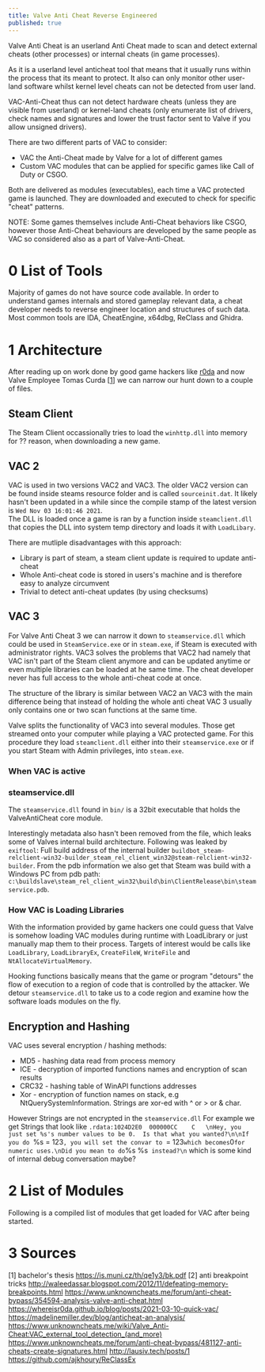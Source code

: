 ```yaml
---
title: Valve Anti Cheat Reverse Engineered 
published: true
---
```


Valve Anti Cheat is an userland Anti Cheat made to scan and detect external cheats (other processes) or internal cheats (in game processes). 

As it is a userland level anticheat tool that means that it usually runs within the process that its meant to protect. It also can only monitor other user-land software whilst kernel level cheats can not be detected from user land. 

VAC-Anti-Cheat thus can not detect hardware cheats (unless they are visible from userland) or kernel-land cheats (only enumerate list of drivers, check names and signatures and lower the trust factor sent to Valve if you allow unsigned drivers).

There are two different parts of VAC to consider:

- VAC the Anti-Cheat made by Valve for a lot of different games
- Custom VAC modules that can be applied for specific games like Call of Duty or CSGO. 

Both are delivered as modules (executables), each time a VAC protected game is launched. They are downloaded and executed to check for specific "cheat" patterns.

NOTE: Some games themselves include Anti-Cheat behaviors like CSGO, however those Anti-Cheat behaviours are developed by the same people as VAC so considered also as a part of Valve-Anti-Cheat. 

# 0 List of Tools

Majority of games do not have source code available. In order to understand games internals and stored gameplay relevant data, a cheat developer needs to reverse engineer location and structures of such data. Most common tools are IDA, CheatEngine, x64dbg, ReClass and Ghidra. 


# [](#header-1) 1 Architecture

After reading up on work done by good game hackers like [r0da](https://whereisr0da.github.io/blog/posts/2021-03-10-quick-vac/) and now Valve Employee Tomas Curda [[1](https://is.muni.cz/th/qe1y3/bk.pdf)] we can narrow our hunt down to a couple of files.

## Steam Client

The Steam Client occassionally tries to load the `winhttp.dll` into memory for ?? reason, when downloading a new game.

## VAC 2 

VAC is used in two versions VAC2 and VAC3. The older VAC2 version can be found inside steams resource folder and is called `sourceinit.dat`. It likely hasn't been updated in a while since the compile stamp of the latest version is `Wed Nov 03 16:01:46 2021`.   
The DLL is loaded once a game is ran by a function inside `steamclient.dll` that copies the DLL into system temp directory and loads it with `LoadLibary`.

There are mutliple disadvantages with this approach:

- Library is part of steam, a steam client update is required to update anti-cheat
- Whole Anti-cheat code is stored in users's machine and is therefore easy to analyze circumvent
- Trivial to detect anti-cheat updates (by using checksums)


## VAC 3 

For Valve Anti Cheat 3 we can narrow it down to `steamservice.dll` which could be used in `SteamService.exe` or in `steam.exe`, if Steam is executed with administrator rights. VAC3 solves the problems that VAC2 had namely that VAC isn't part of the Steam client anymore and can be updated anytime or even multiple libraries can be loaded at he same time. The cheat developer never has full access to the whole anti-cheat code at once. 

The structure of the library is similar between VAC2 an VAC3 with the main difference being that instead of holding the whole anti cheat VAC 3 usually only contains one or two scan functions at the same time. 

Valve splits the functionality of VAC3 into several modules. Those get streamed onto your computer while playing a VAC protected game. For this procedure they load `steamclient.dll` either into their `steamservice.exe` or if you start Steam with Admin privileges, into `steam.exe`.

### When VAC is active



### [](#header-2)steamservice.dll

The `steamservice.dll` found in `bin/` is a 32bit executable that holds the ValveAntiCheat core module. 

Interestingly metadata also hasn't been removed from the file, which leaks some of Valves internal build architecture. Following was leaked by `exiftool`: Full build address of the internal builder `buildbot_steam-relclient-win32-builder_steam_rel_client_win32@steam-relclient-win32-builder`.
From the pdb information we also get that Steam was build with a Windows PC from pdb path: 
`c:\buildslave\steam_rel_client_win32\build\bin\ClientRelease\bin\steamservice.pdb`. 

### [](#hooking_into_vac)How VAC is Loading Libraries

With the information provided by game hackers one could guess that Valve is somehow loading VAC modules during runtime with LoadLibrary or just manually map them to their process. Targets of interest would be calls like `LoadLibrary`, `LoadLibraryEx`, `CreateFileW`, `WriteFile` and `NtAllocateVirtualMemory`. 

Hooking functions basically means that the game or program "detours" the flow of execution to a region of code that is controlled by the attacker. 
We detour `steamservice.dll` to take us to a code region and examine how the software loads modules on the fly. 

## [](#encryption)Encryption and Hashing

VAC uses several encryption / hashing methods:

- MD5 - hashing data read from process memory
- ICE - decryption of imported functions names and encryption of scan results
- CRC32 - hashing table of WinAPI functions addresses
- Xor - encryption of function names on stack, e.g NtQuerySystemInformation. Strings are xor-ed with ^ or > or & char.

However Strings are not encrypted in the `steamservice.dll` For example we get Strings that look like `.rdata:1024D2E0	000000CC	C	\nHey, you just set %s's number values to be 0.  Is that what you wanted?\n\nIf you do `%s = 123`, you will set the convar to `= 123` which becomes `0` for numeric uses.\nDid you mean to do `%s %s` instead?\n` which is some kind of internal debug conversation maybe? 

# [](#modules) 2 List of Modules

Following is a compiled list of modules that get loaded for VAC after being started. 


# 3 Sources

[1] bachelor's thesis https://is.muni.cz/th/qe1y3/bk.pdf
[2] anti breakpoint tricks http://waleedassar.blogspot.com/2012/11/defeating-memory-breakpoints.html
https://www.unknowncheats.me/forum/anti-cheat-bypass/354594-analysis-valve-anti-cheat.html
https://whereisr0da.github.io/blog/posts/2021-03-10-quick-vac/
https://madelinemiller.dev/blog/anticheat-an-analysis/
https://www.unknowncheats.me/wiki/Valve_Anti-Cheat:VAC_external_tool_detection_(and_more)
https://www.unknowncheats.me/forum/anti-cheat-bypass/481127-anti-cheats-create-signatures.html
http://lausiv.tech/posts/1
https://github.com/ajkhoury/ReClassEx